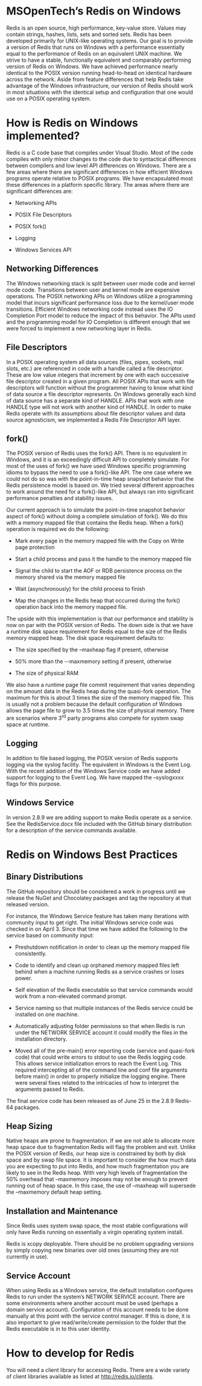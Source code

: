 MSOpenTech’s Redis on Windows
=============================

Redis is an open source, high performance, key-value store. Values may contain strings, hashes, lists, sets and sorted sets. Redis has been developed primarily for UNIX-like operating systems.
Our goal is to provide a version of Redis that runs on Windows with a performance essentially equal to the performance of Redis on an equivalent UNIX machine.
We strive to have a stable, functionally equivalent and comparably performing version of Redis on Windows. We have achieved performance nearly identical to the POSIX version running head-to-head on identical hardware across the network. Aside from feature differences that help Redis take advantage of the Windows infrastructure, our version of Redis should work in most situations with the identical setup and configuration that one would use on a POSIX operating system.

How is Redis on Windows implemented?
====================================

Redis is a C code base that compiles under Visual Studio. Most of the code compiles with only minor changes to the code due to syntactical differences between compilers and low level API differences on Windows. There are a few areas where there are significant differences in how efficient Windows programs operate relative to POSIX programs. We have encapsulated most these differences in a platform specific library. The areas where there are significant differences are:

-   Networking APIs

-   POSIX File Descriptors

-   POSIX fork()

-   Logging

-   Windows Services API

Networking Differences
----------------------

The Windows networking stack is split between user mode code and kernel mode code. Transitions between user and kernel mode are expensive operations. The POSIX networking APIs on Windows utilize a programming model that incurs significant performance loss due to the kernel/user mode transitions. Efficient Windows networking code instead uses the IO Completion Port model to reduce the impact of this behavior. The APIs used and the programming model for IO Completion is different enough that we were forced to implement a new networking layer in Redis.

File Descriptors
----------------

In a POSIX operating system all data sources (files, pipes, sockets, mail slots, etc.) are referenced in code with a handle called a file descriptor. These are low value integers that increment by one with each successive file descriptor created in a given program. All POSIX APIs that work with file descriptors will function without the programmer having to know what kind of data source a file descriptor represents. On Windows generally each kind of data source has a separate kind of HANDLE. APIs that work with one HANDLE type will not work with another kind of HANDLE. In order to make Redis operate with its assumptions about file descriptor values and data source agnosticism, we implemented a Redis File Descriptor API layer.

fork()
------

The POSIX version of Redis uses the fork() API. There is no equivalent in Windows, and it is an exceedingly difficult API to completely simulate. For most of the uses of fork() we have used Windows specific programming idioms to bypass the need to use a fork()-like API. The one case where we could not do so was with the point-in-time heap snapshot behavior that the Redis persistence model is based on. We tried several different approaches to work around the need for a fork()-like API, but always ran into significant performance penalties and stability issues.

Our current approach is to simulate the point-in-time snapshot behavior aspect of fork() without doing a complete simulation of fork(). We do this with a memory mapped file that contains the Redis heap. When a fork() operation is required we do the following:

-   Mark every page in the memory mapped file with the Copy on Write page protection

-   Start a child process and pass it the handle to the memory mapped file

-   Signal the child to start the AOF or RDB persistence process on the memory shared via the memory mapped file

-   Wait (asynchronously) for the child process to finish

-   Map the changes in the Redis heap that occurred during the fork() operation back into the memory mapped file.

The upside with this implementation is that our performance and stability is now on par with the POSIX version of Redis. The down side is that we have a runtime disk space requirement for Redis equal to the size of the Redis memory mapped heap. The disk space requirement defaults to:

-   The size specified by the –maxheap flag if present, otherwise

-   50% more than the --maxmemory setting if present, otherwise

-   The size of physical RAM

We also have a runtime page file commit requirement that varies depending on the amount data in the Redis heap during the quasi-fork operation. The maximum for this is about 3 times the size of the memory mapped file. This is usually not a problem because the default configuration of Windows allows the page file to grow to 3.5 times the size of physical memory. There are scenarios where 3<sup>rd</sup> party programs also compete for system swap space at runtime.

Logging
-------

In addition to file based logging, the POSIX version of Redis supports logging via the syslog facility. The equivalent in Windows is the Event Log. With the recent addition of the Windows Service code we have added support for logging to the Event Log. We have mapped the –syslogxxxx flags for this purpose.

Windows Service
---------------

In version 2.8.9 we are adding support to make Redis operate as a service. See the RedisService.docx file included with the GitHub binary distribution for a description of the service commands available.

Redis on Windows Best Practices
===============================

Binary Distributions
--------------------

The GitHub repository should be considered a work in progress until we release the NuGet and Chocolatey packages and tag the repository at that released version.

For instance, the Windows Service feature has taken many iterations with community input to get right. The initial Windows service code was checked in on April 3. Since that time we have added the following to the service based on community input:

-   Preshutdown notification in order to clean up the memory mapped file consistently.

-   Code to identify and clean up orphaned memory mapped files left behind when a machine running Redis as a service crashes or loses power.

-   Self elevation of the Redis executable so that service commands would work from a non-elevated command prompt.

-   Service naming so that multiple instances of the Redis service could be installed on one machine.

-   Automatically adjusting folder permissions so that when Redis is run under the NETWORK SERVICE account it could modify the files in the installation directory.

-   Moved all of the pre-main() error reporting code (service and quasi-fork code) that could write errors to stdout to use the Redis logging code. This allows service initialization errors to reach the Event Log. This required intercepting all of the command line and conf file arguments before main() in order to properly initialize the logging engine. There were several fixes related to the intricacies of how to interpret the arguments passed to Redis.

The final service code has been released as of June 25 in the 2.8.9 Redis-64 packages.

Heap Sizing
-----------

Native heaps are prone to fragmentation. If we are not able to allocate more heap space due to fragmentation Redis will flag the problem and exit. Unlike the POSIX version of Redis, our heap size is constrained by both by disk space and by swap file space. It is important to consider the how much data you are expecting to put into Redis, and how much fragmentation you are likely to see in the Redis heap. With very high levels of fragmentation the 50% overhead that –maxmemory imposes may not be enough to prevent running out of heap space. In this case, the use of –maxheap will supersede the –maxmemory default heap setting.

Installation and Maintenance
----------------------------

Since Redis uses system swap space, the most stable configurations will only have Redis running on essentially a virgin operating system install.

Redis is xcopy deployable. There should be no problem upgrading versions by simply copying new binaries over old ones (assuming they are not currently in use).

Service Account
---------------

When using Redis as a Windows service, the default installation configures Redis to run under the system’s NETWORK SERVICE account. There are some environments where another account must be used (perhaps a domain service account). Configuration of this account needs to be done manually at this point with the service control manager. If this is done, it is also important to give read/write/create permission to the folder that the Redis executable is in to this user identity.

How to develop for Redis
========================

You will need a client library for accessing Redis. There are a wide variety of client libraries available as listed at <http://redis.io/clients>.
